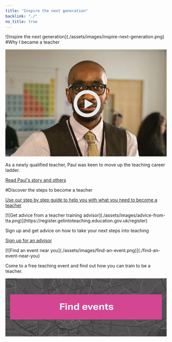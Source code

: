 ```yaml
---
title: "Inspire the next generation"
backlink: "./"
no_title: true
---
```


<div class="panel panel-inspire-next-generation" markdown="1">
![Inspire the next generation](./assets/images/inspire-next-generation.png)
</div>

<div class="panel panel-real-stories" markdown="1">
#Why I became a teacher

[![Paul's Story](./assets/images/case-study-video.png)](./life-as-a-teacher/real-stories#climbing-the-career-ladder)

As a newly qualified teacher, Paul was keen to move up the teaching career ladder.

[Read Paul's story and others](./life-as-a-teacher/real-stories#climbing-the-career-ladder "internal")
</div>

<div class="panel-top"></div>
<div class="panel panel-became-teacher" markdown="1">
#Discover the steps to become a teacher

[Use our step by step guide to help you with what you need to become a teacher](./steps-to-become-a-teacher "internal")
</div>
<div class="panel-bottom"></div>

<div class="panel panel-sign-up-for-advisor" markdown="1">
[![Get advice from a teacher training advisor](./assets/images/advice-from-tta.png)](https://register.getintoteaching.education.gov.uk/register)

Sign up and get advice on how to take your next steps into teaching

[Sign up for an advisor](https://register.getintoteaching.education.gov.uk/register "external")
</div>

<div class="panel panel-find-an-event" markdown="1">
[![Find an event near you](./assets/images/find-an-event.png)](./find-an-event-near-you)

Come to a free teaching event and find out how you can train to be a teacher.

[![Find events](./assets/images/find-event-button.png)](./find-an-event-near-you)
</div>
